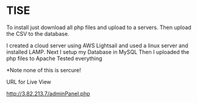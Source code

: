 # TISE

To install just download all php files and upload to a servers. 
Then upload the CSV to the database. 

I created a cloud server using AWS Lightsail and used a linux server and installed LAMP.
Next I setup my Database in MySQL
Then I uploaded the php files to Apache
Tested everything 

*Note none of this is sercure! 

URL for Live View

http://3.82.213.7/adminPanel.php

